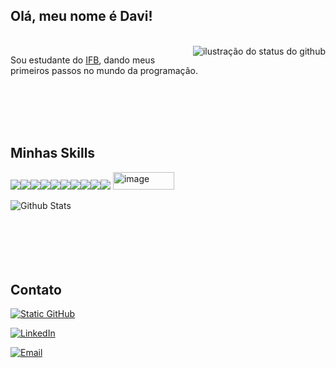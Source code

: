 ## Olá, meu nome é Davi!

</br>
<img align='right' src="https://github-readme-stats.vercel.app/api?username=davirfb&show_icons=true&title_color=ffffff&text_color=ffffff&icon_color=ffffff&bg_color=000000&cache_seconds=2300" alt="ilustração do status do github">

<p>Sou estudante do <a href="https://ifb.edu.br/" >IFB</a>, dando meus primeiros passos no mundo da programação.</p>
<br/>
<br/>
<br/>
<br/>

## Minhas Skills
<img src="https://img.shields.io/badge/HTML5-E34F26?style=for-the-badge&logo=html5&logoColor=white"><img src="https://img.shields.io/badge/JavaScript-323330?style=for-the-badge&logo=javascript&logoColor=F7DF1E"><img src="https://img.shields.io/badge/CSS3-1572B6?style=for-the-badge&logo=css3&logoColor=white"><img src="https://img.shields.io/badge/Python-3776AB?style=for-the-badge&logo=python&logoColor=white"><img src="	https://img.shields.io/badge/Java-ED8B00?style=for-the-badge&logo=java&logoColor=white"><img src="https://img.shields.io/badge/Bootstrap-563D7C?style=for-the-badge&logo=bootstrap&logoColor=white"><img src="https://img.shields.io/badge/Obsidian-483699?style=for-the-badge&logo=obsidian&logoColor=white"><img src="https://img.shields.io/badge/Excalidraw-21A5E0?style=for-the-badge&logo=excalidraw&logoColor=white"><img src="https://img.shields.io/badge/Figma-F24E1E?style=for-the-badge&logo=figma&logoColor=white"><img src="https://img.shields.io/badge/React-61DAFB?style=for-the-badge&logo=react&logoColor=black">
<img width="98" height="28" alt="image" src="https://github.com/user-attachments/assets/935e6402-0588-40cc-951d-446a35cb78a3" />

 <img
        align="left"
        src="https://github-readme-stats.vercel.app/api/top-langs/?username=davirfb&theme=dark&hide_border=false&include_all_commits=true&count_private=true&layout=compact"
        alt="Github Stats"
      />
</br>
</br>
</br>
</br>
</br>
</br>
## Contato
[![Static GitHub](https://img.shields.io/static/v1?label=Github&message=davirfb&color=000000&style=for-the-badge&logo=GitHub)](https://github.com/davirfb)

[![LinkedIn](https://img.shields.io/static/v1?label=LinkedIn&message=DaviRocha&color=000000&style=for-the-badge&logo=linkedin&logoColor=white)](https://www.linkedin.com/in/davi-rocha-58439a265/)

[![Email](https://img.shields.io/static/v1?label=Email&message=davirochafortesbezerra@gmail.com&color=000000&style=for-the-badge&logo=gmail&logoColor=white)](mailto:davirochafortesbezerra@gmail.com)

